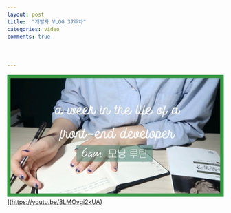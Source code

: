 ```yaml
---
layout: post
title:  "개발자 VLOG 37주차"
categories: video 
comments: true



---
```








![썸네일](/assets/img/youtube/37.jpg)](https://youtu.be/8LMOvgi2kUA)













